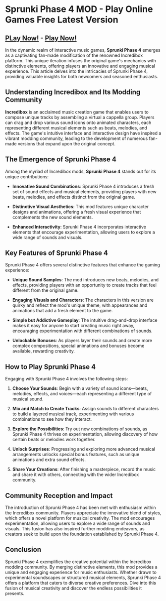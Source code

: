 # Sprunki Phase 4 MOD - Play Online Games Free Latest Version

## [PLay Now!](https://modmeme.com/sprunki-phase-4/) - [Play Now!](https://apkitech.com/)

In the dynamic realm of interactive music games, **Sprunki Phase 4** emerges as a captivating fan-made modification of the renowned Incredibox platform. This unique iteration infuses the original game's mechanics with distinctive elements, offering players an innovative and engaging musical experience. This article delves into the intricacies of Sprunki Phase 4, providing valuable insights for both newcomers and seasoned enthusiasts.

## Understanding Incredibox and Its Modding Community

**Incredibox** is an acclaimed music creation game that enables users to compose unique tracks by assembling a virtual a cappella group. Players can drag and drop various sound icons onto animated characters, each representing different musical elements such as beats, melodies, and effects. The game's intuitive interface and interactive design have inspired a vibrant modding community, leading to the development of numerous fan-made versions that expand upon the original concept.

## The Emergence of Sprunki Phase 4

Among the myriad of Incredibox mods, **Sprunki Phase 4** stands out for its unique contributions:

- **Innovative Sound Combinations**: Sprunki Phase 4 introduces a fresh set of sound effects and musical elements, providing players with new beats, melodies, and effects distinct from the original game.

- **Distinctive Visual Aesthetics**: This mod features unique character designs and animations, offering a fresh visual experience that complements the new sound elements.

- **Enhanced Interactivity**: Sprunki Phase 4 incorporates interactive elements that encourage experimentation, allowing users to explore a wide range of sounds and visuals.

## Key Features of Sprunki Phase 4

Sprunki Phase 4 offers several distinctive features that enhance the gaming experience:

- **Unique Sound Samples**: The mod introduces new beats, melodies, and effects, providing players with an opportunity to create tracks that feel different from the original game.

- **Engaging Visuals and Characters**: The characters in this version are quirky and reflect the mod's unique theme, with appearances and animations that add a fresh element to the game.

- **Simple but Addictive Gameplay**: The intuitive drag-and-drop interface makes it easy for anyone to start creating music right away, encouraging experimentation with different combinations of sounds.

- **Unlockable Bonuses**: As players layer their sounds and create more complex compositions, special animations and bonuses become available, rewarding creativity.

## How to Play Sprunki Phase 4

Engaging with Sprunki Phase 4 involves the following steps:

1. **Choose Your Sounds**: Begin with a variety of sound icons—beats, melodies, effects, and voices—each representing a different type of musical sound.

2. **Mix and Match to Create Tracks**: Assign sounds to different characters to build a layered musical track, experimenting with various combinations to see how they interact.

3. **Explore the Possibilities**: Try out new combinations of sounds, as Sprunki Phase 4 thrives on experimentation, allowing discovery of how certain beats or melodies work together.

4. **Unlock Surprises**: Progressing and exploring more advanced musical arrangements unlocks special bonus features, such as unique animations and extra sound effects.

5. **Share Your Creations**: After finishing a masterpiece, record the music and share it with others, connecting with the wider Incredibox community.

## Community Reception and Impact

The introduction of Sprunki Phase 4 has been met with enthusiasm within the Incredibox community. Players appreciate the innovative blend of styles, which offers a novel platform for musical creativity. The mod encourages experimentation, allowing users to explore a wide range of sounds and visuals. This fusion has also inspired further modding endeavors, as creators seek to build upon the foundation established by Sprunki Phase 4.

## Conclusion

Sprunki Phase 4 exemplifies the creative potential within the Incredibox modding community. By merging distinctive elements, this mod provides a unique and engaging experience for music enthusiasts. Whether drawn to experimental soundscapes or structured musical elements, Sprunki Phase 4 offers a platform that caters to diverse creative preferences. Dive into this fusion of musical creativity and discover the endless possibilities it presents.
